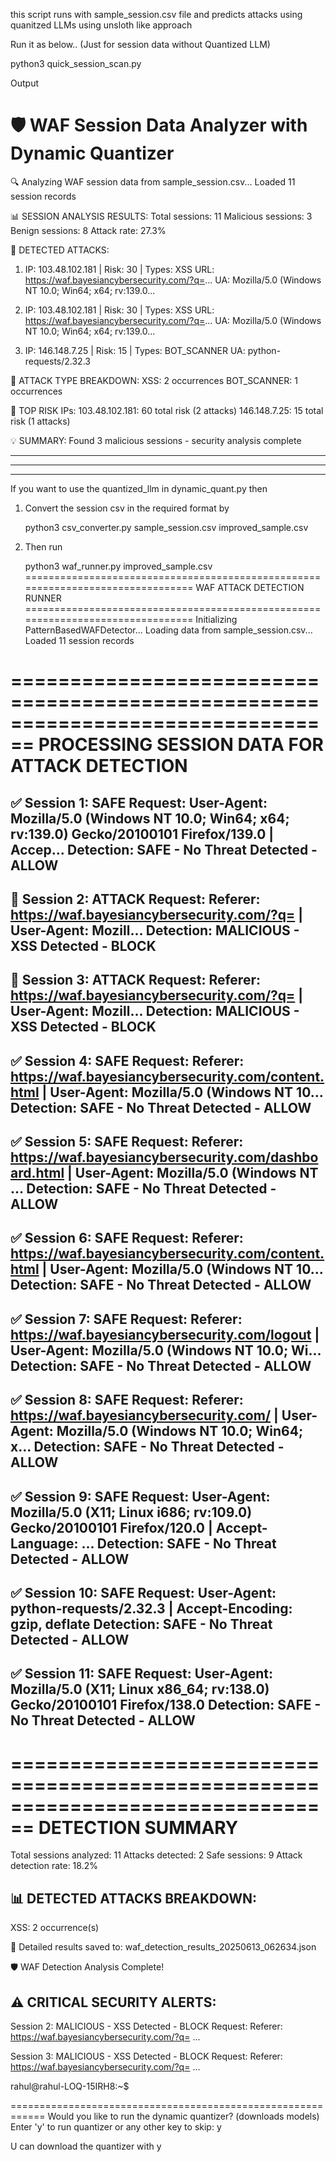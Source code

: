 this script runs with sample_session.csv file and predicts attacks using quanitzed LLMs using unsloth like approach

Run it as below.. (Just for session data without Quantized LLM)

python3 quick_session_scan.py 



Output




🛡️  WAF Session Data Analyzer with Dynamic Quantizer
============================================================
🔍 Analyzing WAF session data from sample_session.csv...
Loaded 11 session records

📊 SESSION ANALYSIS RESULTS:
Total sessions: 11
Malicious sessions: 3
Benign sessions: 8
Attack rate: 27.3%

🚨 DETECTED ATTACKS:
1. IP: 103.48.102.181 | Risk: 30 | Types: XSS
   URL: https://waf.bayesiancybersecurity.com/?q=<script>alert('xss')</script>...
   UA: Mozilla/5.0 (Windows NT 10.0; Win64; x64; rv:139.0...

2. IP: 103.48.102.181 | Risk: 30 | Types: XSS
   URL: https://waf.bayesiancybersecurity.com/?q=<script>alert('xss')</script>...
   UA: Mozilla/5.0 (Windows NT 10.0; Win64; x64; rv:139.0...

3. IP: 146.148.7.25 | Risk: 15 | Types: BOT_SCANNER
   UA: python-requests/2.32.3

🎯 ATTACK TYPE BREAKDOWN:
XSS: 2 occurrences
BOT_SCANNER: 1 occurrences

🎯 TOP RISK IPs:
103.48.102.181: 60 total risk (2 attacks)
146.148.7.25: 15 total risk (1 attacks)

💡 SUMMARY:
Found 3 malicious sessions - security analysis complete


--------------------------------------------
----------------------------------------------
-----------------------------------------------

If you want to use the quantized_llm in dynamic_quant.py then

1. Convert the session csv in the required format by


   python3 csv_converter.py sample_session.csv improved_sample.csv

   

3. Then run


   python3 waf_runner.py improved_sample.csv 
================================================================================
WAF ATTACK DETECTION RUNNER
================================================================================
Initializing PatternBasedWAFDetector...
Loading data from sample_session.csv...
Loaded 11 session records

================================================================================
PROCESSING SESSION DATA FOR ATTACK DETECTION
================================================================================

✅ Session 1: SAFE
Request: User-Agent: Mozilla/5.0 (Windows NT 10.0; Win64; x64; rv:139.0) Gecko/20100101 Firefox/139.0 | Accep...
Detection: SAFE - No Threat Detected - ALLOW
------------------------------------------------------------

🚨 Session 2: ATTACK
Request: Referer: https://waf.bayesiancybersecurity.com/?q=<script>alert('xss')</script> | User-Agent: Mozill...
Detection: MALICIOUS - XSS Detected - BLOCK
------------------------------------------------------------

🚨 Session 3: ATTACK
Request: Referer: https://waf.bayesiancybersecurity.com/?q=<script>alert('xss')</script> | User-Agent: Mozill...
Detection: MALICIOUS - XSS Detected - BLOCK
------------------------------------------------------------

✅ Session 4: SAFE
Request: Referer: https://waf.bayesiancybersecurity.com/content.html | User-Agent: Mozilla/5.0 (Windows NT 10...
Detection: SAFE - No Threat Detected - ALLOW
------------------------------------------------------------

✅ Session 5: SAFE
Request: Referer: https://waf.bayesiancybersecurity.com/dashboard.html | User-Agent: Mozilla/5.0 (Windows NT ...
Detection: SAFE - No Threat Detected - ALLOW
------------------------------------------------------------

✅ Session 6: SAFE
Request: Referer: https://waf.bayesiancybersecurity.com/content.html | User-Agent: Mozilla/5.0 (Windows NT 10...
Detection: SAFE - No Threat Detected - ALLOW
------------------------------------------------------------

✅ Session 7: SAFE
Request: Referer: https://waf.bayesiancybersecurity.com/logout | User-Agent: Mozilla/5.0 (Windows NT 10.0; Wi...
Detection: SAFE - No Threat Detected - ALLOW
------------------------------------------------------------

✅ Session 8: SAFE
Request: Referer: https://waf.bayesiancybersecurity.com/ | User-Agent: Mozilla/5.0 (Windows NT 10.0; Win64; x...
Detection: SAFE - No Threat Detected - ALLOW
------------------------------------------------------------

✅ Session 9: SAFE
Request: User-Agent: Mozilla/5.0 (X11; Linux i686; rv:109.0) Gecko/20100101 Firefox/120.0 | Accept-Language: ...
Detection: SAFE - No Threat Detected - ALLOW
------------------------------------------------------------

✅ Session 10: SAFE
Request: User-Agent: python-requests/2.32.3 | Accept-Encoding: gzip, deflate
Detection: SAFE - No Threat Detected - ALLOW
------------------------------------------------------------

✅ Session 11: SAFE
Request: User-Agent: Mozilla/5.0 (X11; Linux x86_64; rv:138.0) Gecko/20100101 Firefox/138.0
Detection: SAFE - No Threat Detected - ALLOW
------------------------------------------------------------

================================================================================
DETECTION SUMMARY
================================================================================
Total sessions analyzed: 11
Attacks detected: 2
Safe sessions: 9
Attack detection rate: 18.2%

📊 DETECTED ATTACKS BREAKDOWN:
----------------------------------------
  XSS: 2 occurrence(s)

💾 Detailed results saved to: waf_detection_results_20250613_062634.json

🛡️  WAF Detection Analysis Complete!

⚠️  CRITICAL SECURITY ALERTS:
----------------------------------------
Session 2: MALICIOUS - XSS Detected - BLOCK
Request: Referer: https://waf.bayesiancybersecurity.com/?q=<script>alert('xss')</script> ...

Session 3: MALICIOUS - XSS Detected - BLOCK
Request: Referer: https://waf.bayesiancybersecurity.com/?q=<script>alert('xss')</script> ...

rahul@rahul-LOQ-15IRH8:~$ 



============================================================
Would you like to run the dynamic quantizer? (downloads models)
Enter 'y' to run quantizer or any other key to skip: y


U can download the quantizer with y
